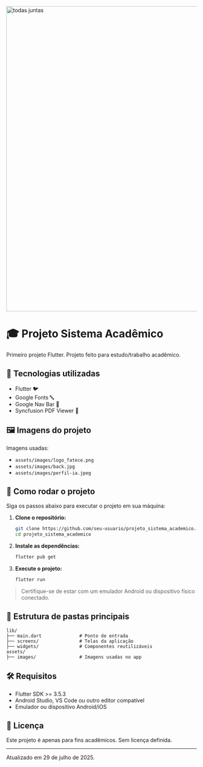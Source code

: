 <img width="808" alt="todas juntas" src="https://github.com/user-attachments/assets/52694937-9765-4fcd-b0ec-80082d6e5eb3">

# 🎓 Projeto Sistema Acadêmico

Primeiro projeto Flutter. Projeto feito para estudo/trabalho acadêmico.

## 📱 Tecnologias utilizadas

- Flutter 🐦
- Google Fonts 🔤
- Google Nav Bar 🧭
- Syncfusion PDF Viewer 📄

## 🖼️ Imagens do projeto

Imagens usadas:
- `assets/images/logo_fatece.png`
- `assets/images/back.jpg`
- `assets/images/perfil-ia.jpeg`

## 🚀 Como rodar o projeto

Siga os passos abaixo para executar o projeto em sua máquina:

1. **Clone o repositório:**
   ```bash
   git clone https://github.com/seu-usuario/projeto_sistema_academico.git
   cd projeto_sistema_academico
   ```

2. **Instale as dependências:**
   ```bash
   flutter pub get
   ```

3. **Execute o projeto:**
   ```bash
   flutter run
   ```

> Certifique-se de estar com um emulador Android ou dispositivo físico conectado.

## 📂 Estrutura de pastas principais

```plaintext
lib/
├── main.dart              # Ponto de entrada
├── screens/               # Telas da aplicação
├── widgets/               # Componentes reutilizáveis
assets/
├── images/                # Imagens usadas no app
```

## 🛠️ Requisitos

- Flutter SDK >= 3.5.3
- Android Studio, VS Code ou outro editor compatível
- Emulador ou dispositivo Android/iOS

## 📄 Licença

Este projeto é apenas para fins acadêmicos. Sem licença definida.

---

Atualizado em 29 de julho de 2025.





